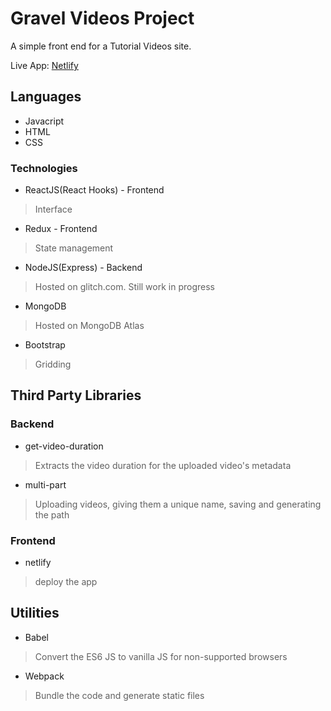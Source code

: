 
<p align="center">

# Gravel Videos Project

A simple front end for a Tutorial Videos site.

Live App: [Netlify](https://gravel-videos.netlify.app/)


## Languages
- Javacript
- HTML 
- CSS

### Technologies
- ReactJS(React Hooks) - Frontend
> Interface
- Redux - Frontend
> State management
- NodeJS(Express) - Backend
> Hosted on glitch.com. Still work in progress
- MongoDB
> Hosted on MongoDB Atlas
- Bootstrap
> Gridding



## Third Party Libraries

### Backend 
- get-video-duration 
> Extracts the video duration for the uploaded video's metadata
- multi-part
> Uploading videos, giving them a unique name, saving and generating the path

### Frontend
- netlify
> deploy the app



## Utilities
- Babel 
> Convert the ES6 JS to vanilla JS for non-supported browsers
- Webpack
> Bundle the code and generate static files

</p>
